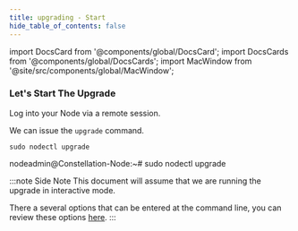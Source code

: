 ```yaml
---
title: upgrading - Start
hide_table_of_contents: false
---
```

<intro-end />

import DocsCard from '@components/global/DocsCard';
import DocsCards from '@components/global/DocsCards';
import MacWindow from '@site/src/components/global/MacWindow';

<head>
  <title>Constellation Network Automation with nodectl</title>
  <meta
    name="description"
    content="Constellation Network Automation - Upgrade Tessellation with nodectl"
  />
</head>

### Let's Start The Upgrade
Log into your Node via a remote session.

We can issue the `upgrade` command.
```
sudo nodectl upgrade
```
<MacWindow>
nodeadmin@Constellation-Node:~# sudo nodectl upgrade
</MacWindow>

:::note Side Note
This document will assume that we are running the upgrade in interactive mode.

 There a several options that can be entered at the command line, you can review these options [here](/validate/automated/nodectlCommands#upgrade).
:::